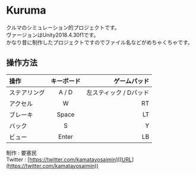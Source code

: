 # Kuruma
クルマのシミュレーション的プロジェクトです。  
ヴァージョンはUnity2018.4.30f1です。  
かなり昔に制作したプロジェクトですのでファイル名などがめちゃくちゃです。

## 操作方法
| 操作 | キーボード | ゲームパッド |
| :-- | :-: | --: |
| ステアリング | A / D | 左スティック / Dパッド |
| アクセル | W | RT |
| ブレーキ | Space | LT |
| バック | S | Y |
| ビュー | Enter | LB |

制作 : 要塞民  
Twitter : [https://twitter.com/kamatayosaimin]([URL](https://twitter.com/kamatayosaimin))